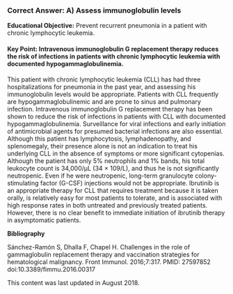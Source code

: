 
### Correct Answer: A) Assess immunoglobulin levels 

**Educational Objective:** Prevent recurrent pneumonia in a patient with chronic lymphocytic leukemia.

#### **Key Point:** Intravenous immunoglobulin G replacement therapy reduces the risk of infections in patients with chronic lymphocytic leukemia with documented hypogammaglobulinemia.

This patient with chronic lymphocytic leukemia (CLL) has had three hospitalizations for pneumonia in the past year, and assessing his immunoglobulin levels would be appropriate. Patients with CLL frequently are hypogammaglobulinemic and are prone to sinus and pulmonary infection. Intravenous immunoglobulin G replacement therapy has been shown to reduce the risk of infections in patients with CLL with documented hypogammaglobulinemia. Surveillance for viral infections and early initiation of antimicrobial agents for presumed bacterial infections are also essential.
Although this patient has lymphocytosis, lymphadenopathy, and splenomegaly, their presence alone is not an indication to treat his underlying CLL in the absence of symptoms or more significant cytopenias.
Although the patient has only 5% neutrophils and 1% bands, his total leukocyte count is 34,000/µL (34 × 109/L), and thus he is not significantly neutropenic. Even if he were neutropenic, long-term granulocyte colony-stimulating factor (G-CSF) injections would not be appropriate.
Ibrutinib is an appropriate therapy for CLL that requires treatment because it is taken orally, is relatively easy for most patients to tolerate, and is associated with high response rates in both untreated and previously treated patients. However, there is no clear benefit to immediate initiation of ibrutinib therapy in asymptomatic patients.

**Bibliography**

Sánchez-Ramón S, Dhalla F, Chapel H. Challenges in the role of gammaglobulin replacement therapy and vaccination strategies for hematological malignancy. Front Immunol. 2016;7:317. PMID: 27597852 doi:10.3389/fimmu.2016.00317

This content was last updated in August 2018.
